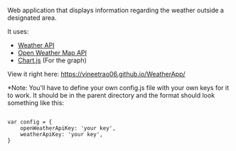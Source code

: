 Web application that displays information regarding the weather outside a designated area.

It uses:

-   [Weather API](https://www.weatherapi.com/)
-   [Open Weather Map API](https://openweathermap.org/)
-   [Chart.js](chartjs.org/) (For the graph)

View it right here: https://vineetrao06.github.io/WeatherApp/

*Note: You'll have to define your own config.js file with your own keys for it to work. It should be in the parent directory and the format should look something like this: 

<code>
var config = {
    openWeatherApiKey: 'your key',
    weatherApiKey: 'your key',
}  
<code>
